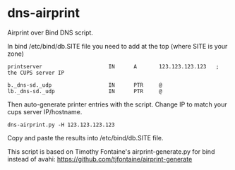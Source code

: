 # dns-airprint
Airprint over Bind DNS script.

In bind /etc/bind/db.SITE file you need to add at the top (where SITE is your zone)
```
printserver                     IN      A       123.123.123.123   ; the CUPS server IP

b._dns-sd._udp                  IN      PTR     @
lb._dns-sd._udp                 IN      PTR     @
```
Then auto-generate printer entries with the script.  Change IP to match your cups server IP/hostname.
```
dns-airprint.py -H 123.123.123.123
```
Copy and paste the results into /etc/bind/db.SITE file.


This script is based on Timothy Fontaine's airprint-generate.py for bind instead of avahi:
https://github.com/tjfontaine/airprint-generate

